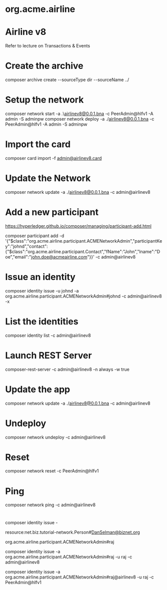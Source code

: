 # org.acme.airline

# Airline v8

Refer to lecture on Transactions & Events

# Create the archive
composer archive create  --sourceType dir --sourceName ../

# Setup the network

composer network start -a .\airlinev8@0.0.1.bna -c PeerAdmin@hlfv1 -A admin -S adminpw
composer network deploy -a ./airlinev8@0.0.1.bna -c PeerAdmin@hlfv1 -A admin -S adminpw

# Import the card
composer card import -f admin@airlinev8.card

# Update the Network
composer network update -a ./airlinev8@0.0.1.bna -c admin@airlinev8

# Add a new participant
https://hyperledger.github.io/composer/managing/participant-add.html

composer participant add -d '{"$class":"org.acme.airline.participant.ACMENetworkAdmin","participantKey":"johnd","contact":{"$class":"org.acme.airline.participant.Contact","fName":"John","lname":"Doe","email":"john.doe@acmeairline.com"}}' -c admin@airlinev8

# Issue an identity
composer identity issue -u johnd -a org.acme.airline.participant.ACMENetworkAdmin#johnd -c admin@airlinev8 -x

# List the identities
composer identity list -c admin@airlinev8

# Launch REST Server
composer-rest-server -c admin@airlinev8 -n always -w true

# Update the app
composer network update -a ./airlinev8@0.0.1.bna -c admin@airlinev8

# Undeploy
composer network undeploy  -c admin@airlinev8 

# Reset
composer network reset -c PeerAdmin@hlfv1

# Ping 
composer network ping -c admin@airlinev8



















# 

composer identity issue -

resource:net.biz.tutorial-network.Person#DanSelman@biznet.org

org.acme.airline.participant.ACMENetworkAdmin#raj

composer identity issue -a org.acme.airline.participant.ACMENetworkAdmin#raj -u raj -c admin@airlinev8

composer identity issue -a org.acme.airline.participant.ACMENetworkAdmin#raj@airlinev8 -u raj -c PeerAdmin@hlfv1


